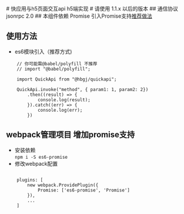<p align="center">
</p>
# 快应用与h5页面交互api h5端实现
# 请使用 1.1.x 以后的版本
## 通信协议 jsonrpc 2.0
## 本组件依赖 Promise 
引入Promise支持<a href="#webpack-promise">推荐做法</a>

## 使用方法
* es6模块引入（推荐方式)
```ecmascript 6
    // 你可能需@babel/polyfill 不推荐
    // import "@babel/polyfill";
    
    import QuickApi from "@hbgj/quickapi";

    QuickApi.invoke("method", { param1: 1, param2: 2})
        .then((result) => {
            console.log(result);
        }).catch((err) => {
            console.log(err);   
        })
```
  
  
## webpack管理项目 增加promise支持
<a name="webpack-promise"></a>

* 安装依赖  
` npm i -S es6-promise `
* 修改webpack配置
```ecmascript 6

    plugins: [
        new webpack.ProvidePlugin({
            Promise: ['es6-promise', 'Promise']
        }),
        ...
    ]
```
